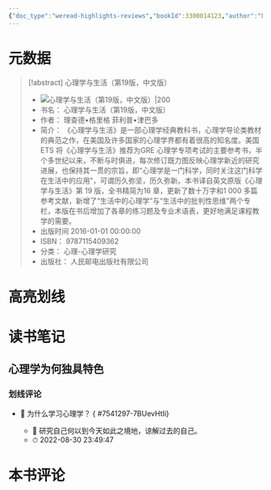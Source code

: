 ```yaml
---
{"doc_type":"weread-highlights-reviews","bookId":3300014123,"author":"理查德•格里格 菲利普•津巴多","cover":"https://weread-1258476243.file.myqcloud.com/weread/cover/23/3300014123/t7_3300014123.jpg","reviewCount":1,"noteCount":0,"isbn":9787115409362,"category":"心理-心理学研究","lastReadDate":"2022-08-30","dg-publish":true,"permalink":"/01inbox/weread/心理学与生活（第19版，中文版）-理查德•格里格 菲利普•津巴多/","dgPassFrontmatter":true}
---
```


# 元数据
> [!abstract] 心理学与生活（第19版，中文版）
> - ![ 心理学与生活（第19版，中文版）|200](https://weread-1258476243.file.myqcloud.com/weread/cover/23/3300014123/t7_3300014123.jpg)
> - 书名： 心理学与生活（第19版，中文版）
> - 作者： 理查德•格里格 菲利普•津巴多
> - 简介： 《心理学与生活》是一部心理学经典教科书，心理学导论类教材的典范之作，在美国及许多国家的心理学界都有着很高的知名度。美国ETS 将《心理学与生活》推荐为GRE 心理学专项考试的主要参考书，半个多世纪以来，不断与时俱进，每次修订既力图反映心理学新近的研究进展，也保持其一贯的宗旨，即“心理学是一门科学，同时关注这门科学在生活中的应用”，可谓历久弥坚，历久弥新。本书译自英文原版《心理学与生活》第 19 版，全书精简为16 章，更新了数十万字和1 000 多篇参考文献，新增了“生活中的心理学”与“生活中的批判性思维”两个专栏，本版在书后增加了各章的练习题及专业术语表，更好地满足课程教学的需要。
> - 出版时间 2016-01-01 00:00:00
> - ISBN： 9787115409362
> - 分类： 心理-心理学研究
> - 出版社： 人民邮电出版社有限公司

# 高亮划线

# 读书笔记

## 心理学为何独具特色

### 划线评论
- 📌 为什么学习心理学？ 
{ #7541297-7BUevHtIi}

    - 💭 研究自己何以到今天如此之境地，谅解过去的自己。
    - ⏱ 2022-08-30 23:49:47
   
# 本书评论
